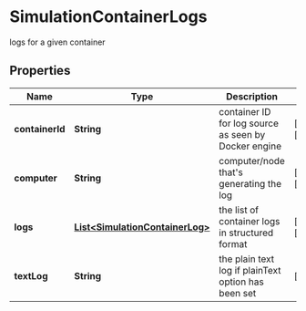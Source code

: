 

# SimulationContainerLogs

logs for a given container

## Properties

Name | Type | Description | Notes
------------ | ------------- | ------------- | -------------
**containerId** | **String** | container ID for log source as seen by Docker engine |  [optional] [readonly]
**computer** | **String** | computer/node that&#39;s generating the log |  [optional] [readonly]
**logs** | [**List&lt;SimulationContainerLog&gt;**](SimulationContainerLog.md) | the list of container logs in structured format |  [optional] [readonly]
**textLog** | **String** | the plain text log if plainText option has been set |  [optional]



